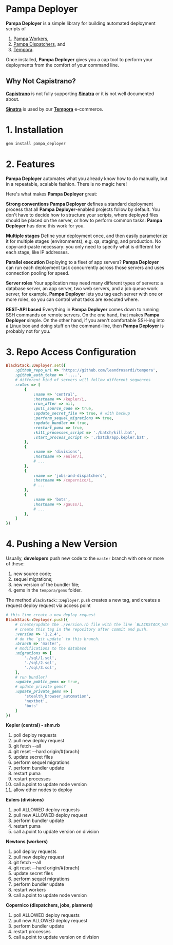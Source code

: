 # Pampa Deployer

**Pampa Deployer** is a simple library  for building automated deployment scripts of 

1. [Pampa Workers](https://github.com/leandrosardi/pampa),
2. [Pampa Dispatchers](https://github.com/leandrosardi/pampa_dispatchers), and
3. [Tempora](https://github.com/leandrosardi/tempora).

Once installed, **Pampa Deployer** gives you a cap tool to perform your deployments from the comfort of your command line.

## Why Not Capistrano?

[**Capistrano**](https://capistranorb.com/) is not fully supporting [**Sinatra**](http://sinatrarb.com/) or it is not well documented about.

[**Sinatra**](http://sinatrarb.com/) is used by our [**Tempora**](https://github.com/leandrosardi/tempora) e-commerce.

# 1. Installation

```cmd
gem install pampa_deployer
```

# 2. Features

**Pampa Deployer** automates what you already know how to do manually, but in a repeatable, scalable fashion. There is no magic here!

Here's what makes **Pampa Deployer** great:

**Strong conventions**
**Pampa Deployer** defines a standard deployment process that all **Pampa Deployer**-enabled projects follow by default. You don't have to decide how to structure your scripts, where deployed files should be placed on the server, or how to perform common tasks: **Pampa Deployer** has done this work for you.

**Multiple stages**
Define your deployment once, and then easily parameterize it for multiple stages (environments), e.g. qa, staging, and production. No copy-and-paste necessary: you only need to specify what is different for each stage, like IP addresses.

**Parallel execution**
Deploying to a fleet of app servers? **Pampa Deployer** can run each deployment task concurrently across those servers and uses connection pooling for speed.

**Server roles**
Your application may need many different types of servers: a database server, an app server, two web servers, and a job queue work server, for example. **Pampa Deployer** lets you tag each server with one or more roles, so you can control what tasks are executed where.

**REST-API based**
Everything in **Pampa Deployer** comes down to running SSH commands on remote servers. On the one hand, that makes **Pampa Deployer** simple. On the other hand, if you aren't comfortable SSH-ing into a Linux box and doing stuff on the command-line, then **Pampa Deployer** is probably not for you.

# 3. Repo Access Configuration

```ruby
BlackStack::Deployer.set({
	:github_repo_url => 'https://github.com/leandrosardi/tempora', 
	:github_auth_token => '....',
	# different kind of servers will follow different sequences
	:roles => [
		{
			:name => 'central',
			:hostname => /kepler/i,
			:run_after => nil,
			:pull_source_code => true,
			:update_secret_file => true, # with backup
			:perform_sequel_migrations => true, 
			:update_bundler => true,
			:restart_puma => true,
			:kill_processes_script => './batch/kill.bat',
			:start_process_script => './batch/app.kepler.bat',
		},
		{
			:name => 'divisions',
			:hostname => /euler/i,
			# ...
		},
		{
			:name => 'jobs-and-dispatchers',
			:hostname => /copernico/i,
			# ...
		},
		{
			:name => 'bots',
			:hostname => /gauss/i,
			# ...
		},
	]
})
```

# 4. Pushing a New Version

Usually, **developers** push new code to the `master` branch with one or more of these:

1. new source code;
2. sequel migrations;
3. new version of the bundler file;
3. gems in the `tempora/gems` folder.

The method `BlackStack::Deployer.push` creates a new tag, and creates a request deploy request via access point

```ruby
# this line create a new deploy request
BlackStack::Deployer.push({
	# create/update the ./version.rb file with the line `BLACKSTACK_VERSION = 'x.x.x'` before commit and push.
	# create this tag in the repository after commit and push.
	:version => '1.2.4', 
	# do the `git update` to this branch. 
	:branch => 'master', 
	# modifications to the database
	:migrations => [
		'./sql/1.sql',
		'./sql/2.sql',
		'./sql/3.sql',
	],
	# run bundler?
	:update_public_gems => true,
	# update private gems?
	:update_private_gems => [
		'stealth_browser_automation', 
		'nextbot', 
		'bots'
	]
})
```

**Kepler (central) - shm.rb**
1. poll deploy requests
2. pull new deploy request
3. git fetch --all
4. git reset --hard origin/#{brach}
5. update secret files
6. perform sequel migrations
7. perform bundler update
8. restart puma
9. restart processes
10. call a.point to update node version
11. allow other nodes to deploy

**Eulers (divisions)**
1. poll ALLOWED deploy requests
2. pull new ALLOWED deploy request
4. perform bundler update
5. restart puma
6. call a.point to update version on division

**Newtons (workers)**
1. poll deploy requests
2. pull new deploy request
3. git fetch --all
4. git reset --hard origin/#{brach}
5. update secret files
6. perform sequel migrations
7. perform bundler update
8. restart workers
9. call a.point to update node version

**Copernico (dispatchers, jobs, planners)**
1. poll ALLOWED deploy requests
2. pull new ALLOWED deploy request
4. perform bundler update
5. restart processes
6. call a.point to update version on division